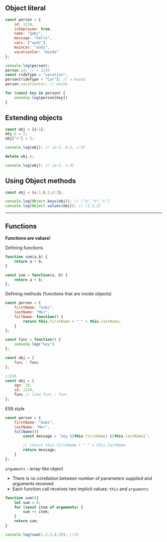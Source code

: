 ## Object literal
```js
const person = {
    id: 1234,
    isEmployee: true,
    name: "gabi",
    message: "hello",
    cars: ["audi"],
    mainCar: "audi",
    vacationCar: "mazda"
};
```

```js
console.log(person);
person.id; // = 1234
const rideType = "vacation";
person[rideType + "Car"]; // = mazda
person.vacationCar; // mazda

for (const key in person) {
    console.log(person[key])
}
```

## Extending objects
```js
const obj = {a:1};
obj.b = 2;
obj["c"] = 3;

console.log(obj); // {a:1, b:2, c:3}

delete obj.b;

console.log(obj); // {a:1, c:3}
```

## Using Object methods

```js
const obj = {a:1,b:2,c:3};

console.log(Object.keys(obj)); // ["a","b","c"]
console.log(Object.values(obj)); // [1,2,3]
```
---
## Functions

**Functions are values!**


Defining functions
```js
function sum(a,b) {
    return a + b;
}

const sum = function(a, b) {
    return a + b;
};
```

Defining methods (functions that are inside objects)
```js
const person = {
    firstName: "Gabi",
    lastName: "Mor",
    fullName: function() {
        return this.firstName + " " + this.lastName;
    }
};
```

```js
const func = function() {
    console.log("hey")
};

const obj = {
    func : func
};

//ES6
const obj = {
    age: 10,
    id: 1234,
    func // like func : func
};

```

ES6 style
```js
const person = {
    firstName: "Gabi",
    lastName: "Mor",
    fullName(){
        const message = `hey ${this.firstName} ${this.lastName}`;

        // return this.firstName + " " + this.lastName
        return message;
    }
};
```

`arguments` - array-like object
* There is no corellation between number of parameters supplied and arguments received
* Each function call receives two implicit values: `this` and `arguments`

```js
function sum(){
    let sum = 0;
    for (const item of arguments) {
        sum += item;
    }
    return sum;
}

console.log(sum(1,2,3,4,5)); //15
```
